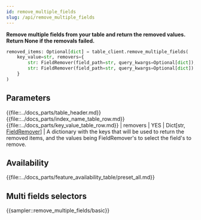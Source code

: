 ```yaml
---
id: remove_multiple_fields
slug: /api/remove_multiple_fields
---
```


**Remove multiple fields from your table and return the removed values. Return None if the removals failed.**

```python
removed_items: Optional[dict] = table_client.remove_multiple_fields(
    key_value=str, removers={
        str: FieldRemover(field_path=str, query_kwargs=Optional[dict]),
        str: FieldRemover(field_path=str, query_kwargs=Optional[dict])
    }
)
```

## Parameters

{{file::../docs_parts/table_header.md}}
{{file::../docs_parts/index_name_table_row.md}}
{{file::../docs_parts/key_value_table_row.md}}
| removers      | YES      | Dict[str, [FieldRemover](../api/FieldRemover.md)] | A dictionary with the keys that will be used to return the removed items, and the values being FieldRemover's to select the field's to remove.

## Availability

{{file::../docs_parts/feature_availability_table/preset_all.md}}

## Multi fields selectors

{{sampler::remove_multiple_fields/basic}}
 
